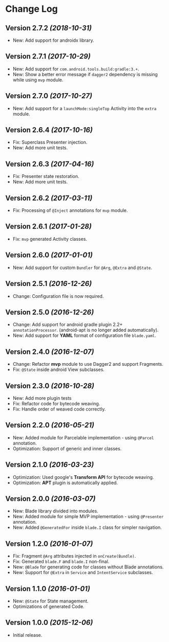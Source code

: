 Change Log
==========

Version 2.7.2 *(2018-10-31)*
----------------------------

 * New: Add support for androidx library.

Version 2.7.1 *(2017-10-29)*
----------------------------

 * New: Add support for `com.android.tools.build:gradle:3.+`.
 * New: Show a better error message if `dagger2` dependency is missing while using `mvp` module.

Version 2.7.0 *(2017-10-27)*
----------------------------

 * New: Add support for a `launchMode:singleTop` Activity into the `extra` module.

Version 2.6.4 *(2017-10-16)*
----------------------------

 * Fix: Superclass Presenter injection.
 * New: Add more unit tests.

Version 2.6.3 *(2017-04-16)*
----------------------------

 * Fix: Presenter state restoration.
 * New: Add more unit tests.

Version 2.6.2 *(2017-03-11)*
----------------------------

 * Fix: Processing of `@Inject` annotations for `mvp` module.

Version 2.6.1 *(2017-01-28)*
----------------------------

 * Fix: `mvp` generated Activity classes.

Version 2.6.0 *(2017-01-01)*
----------------------------

 * New: Add support for custom `Bundler` for `@Arg`, `@Extra` and `@State`.

Version 2.5.1 *(2016-12-26)*
----------------------------

 * Change: Configuration file is now required.

Version 2.5.0 *(2016-12-26)*
----------------------------

 * Change: Add support for android gradle plugin 2.2+ `annotationProcessor`. (android-apt is no longer added automatically).
 * New: Add support for **YAML** format of configuration file `blade.yaml`.

Version 2.4.0 *(2016-12-07)*
----------------------------

 * Change: Refactor **mvp** module to use Dagger2 and support Fragments.
 * Fix: `@State` inside android View subclasses.

Version 2.3.0 *(2016-10-28)*
----------------------------

 * New: Add more plugin tests
 * Fix: Refactor code for bytecode weaving.
 * Fix: Handle order of weaved code correctly.

Version 2.2.0 *(2016-05-21)*
----------------------------

 * New: Added module for Parcelable implementation - using `@Parcel` annotation.
 * Optimization: Support of generic and inner classes.

Version 2.1.0 *(2016-03-23)*
----------------------------

 * Optimization: Used google's **Transform API** for bytecode weaving.
 * Optimization: **APT** plugin is automatically applied.

Version 2.0.0 *(2016-03-07)*
----------------------------

 * New: Blade library divided into modules.
 * New: Added module for simple MVP implementation - using `@Presenter` annotation.
 * New: Added `@GeneratedFor` inside `blade.I` class for simpler navigation.

Version 1.2.0 *(2016-01-07)*
----------------------------

 * Fix: Fragment `@Arg` attributes injected in `onCreate(Bundle)`.
 * Fix: Generated `blade.F` and `blade.I` non-final.
 * New: `@Blade` for generating code for classes without Blade annotations.
 * New: Support for `@Extra` in `Service` and `IntentService` subclasses.


Version 1.1.0 *(2016-01-01)*
----------------------------

 * New: `@State` for State management.
 * Optimizations of generated Code.

Version 1.0.0 *(2015-12-06)*
----------------------------

 * Initial release.
